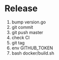 Release
=======

1. bump version.go
2. git commit
3. git push master
4. check CI
5. git tag
6. env GITHUB_TOKEN
7. bash docker/build.sh

